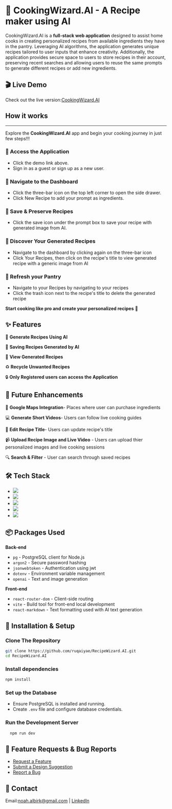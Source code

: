  # 🍲 CookingWizard.AI - A Recipe maker using AI 

 CookingWizard.AI is a **full-stack web application** designed to assist home cooks in creating personalized recipes from available ingredients they have in the pantry. Leveraging AI algorithms, the application generates unique recipes tailored to user inputs that enhance creativity. Additionally, the application provides secure space to users to store recipes in their account, preserving recent searches and allowing users to reuse the same prompts to generate different recipes or add new ingredients. 

## 🎬 Live Demo
Check out the live version:[CookingWizard.AI](http://ec2-3-148-61-17.us-east-2.compute.amazonaws.com/new-recipe)

## How it works
---

Explore the **CookingWizard.AI** app and begin your cooking journey in just few steps!!! 

### 🍚 Access the Application
 - Click the demo link above.
 - Sign in as a guest or sign up as a new user.


### 🍛 Navigate to the Dashboard
  - Click the three-bar icon on the top left corner to open the side drawer.
  - Click New Recipe to add your prompt as ingredients.

### 🍣 Save & Preserve Recipes
  - Click the save icon under the prompt box to save your recipe with generated image from AI.

### 🍝 Discover Your Generated Recipes
  - Navigate to the dashboard by clicking again on the three-bar icon
  - Click Your Recipes, then click on the recipe's title to view generated recipe with a generic image from AI

### 🍱 Refresh your Pantry 
  - Navigate to your Recipes by navigating to your recipes
  - Click the trash icon next to the recipe's title to delete the generated recipe

**Start cooking like pro and create your personalized recipes** 🍜


## ✨ Features

🔮 **Generate Recipes Using AI** 

💾 **Saving Recipes Generated by AI**

🍵 **View Generated Recipes**

♻️ **Recycle Unwanted Recipes**

🔒 **Only Registered users can access the Application** 



## 🚀 Future Enhancements

🔰 **Google Maps Integration**- Places where user can purchase ingredients

💻 **Generate Short Videos**- Users can follow live cooking guides

🔧 **Edit Recipe Title**- Users can update recipe's title

📹 **Upload Recipe Image and Live Video** - Users can upload thier personalized images and live cooking sessions

🔍 **Search & Filter** - User can search through saved recipes

## 🛠️ Tech Stack
  - [![](https://img.shields.io/badge/React-black?style=for-the-badge&logo=React)](https://react.dev/)
  - [![](https://img.shields.io/badge/Node.js-green?style=for-the-badge&logo=Node.js&logoColor=white)](https://nodejs.org/en)
  - [![](https://img.shields.io/badge/express.js-gray?style=for-the-badge&logo=express)](https://expressjs.com/)
  - [![](https://img.shields.io/badge/postgresql-000080?style=for-the-badge&logo=Postgresql&logoColor=white)](https://www.postgresql.org/)
  - [![](https://img.shields.io/badge/typescript-blue?style=for-the-badge&logo=TypeScript&logoColor=white)](https://www.typescriptlang.org/)

## 📦 Packages Used

**Back-end**
  - `pg` - PostgreSQL client for Node.js
  - `argon2` - Secure password hashing
  - `jsonwebtoken` - Authentication using jwt
  - `dotenv` - Environment variable management
  - `openai` - Text and image generation

**Front-end**
  - `react-router-dom` - Client-side routing
  - `vite` - Build tool for front-end local development
  - `react-markdown` - Text formatting used with AI text generation

## 🔧 Installation & Setup

### Clone The Repository 
  ```bash
  git clone https://github.com/ruqaiyae/RecipeWizard.AI.git
  cd RecipeWizard.AI
  ```
### Install dependencies
  ```bash
  npm install
  ```
### Set up the Database
  - Ensure PostgreSQL is installed and running.
  - Create `.env` file and configure database credentials.

### Run the Development Server
```bash
  npm run dev
```

## 🔬 Feature Requests & Bug Reports

  - [Request a Feature](https://github.com/NaeemK1188/CookingWizard.AI/issues/new?template=new-feature.md)
  - [ Submit a Design Suggestion ](https://github.com/NaeemK1188/CookingWizard.AI/issues/new?template=design-update.md)
  - [Report a Bug](https://github.com/NaeemK1188/CookingWizard.AI/issues/new?template=bug-fix.md)
    
## 📩 Contact
Email:noah.albirk@gmail.com      |      [Linkedln](https://www.linkedin.com/in/naeem-khayat-albirkdar/)

